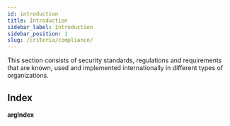 ```yaml
---
id: introduction
title: Introduction
sidebar_label: Introduction
sidebar_position: 1
slug: /criteria/compliance/
---
```


<head>
  <title>Compliance | Criteria | Fluid Attacks Documentation</title>
</head>

This section consists of security standards,
regulations and requirements that are known,
used and implemented internationally
in different types of organizations.

## Index

__argIndex__
